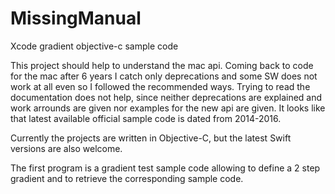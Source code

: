 # MissingManual
Xcode gradient objective-c sample code 

This project should help to understand the mac api.
Coming back to code for the mac after 6 years I catch only deprecations and some SW does not work at all even so I followed the recommended ways. Trying to read the documentation does not help, since neither deprecations are explained and work arrounds are given nor examples for the new api are given. It looks like that latest available official sample code is dated from 2014-2016. 

Currently the projects are written in Objective-C, but the latest Swift versions are also welcome.

The first program is a gradient test sample code allowing to define a 2 step gradient and to retrieve the corresponding sample code. 


